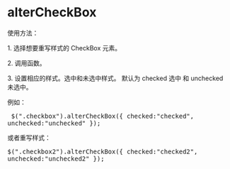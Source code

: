 alterCheckBox
=============
使用方法：
<p>1. 选择想要重写样式的 CheckBox 元素。</p>
<p>2. 调用函数。</p>
<p>3. 设置相应的样式。选中和未选中样式。
   默认为 checked 选中 和 unchecked 未选中。</p>

例如：
    <pre>
    $(".checkbox").alterCheckBox({
        checked:"checked",
        unchecked:"unchecked"
    });
    </pre>
    或者重写样式：
    <pre>
    $(".checkbox2").alterCheckBox({
        checked:"checked2",
        unchecked:"unchecked2"
    });
     </pre>
